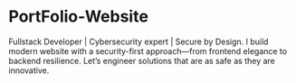 # PortFolio-Website
Fullstack Developer | Cybersecurity expert | Secure by Design. I build modern website with a security-first approach—from frontend elegance to backend resilience. Let’s engineer solutions that are as safe as they are innovative.
